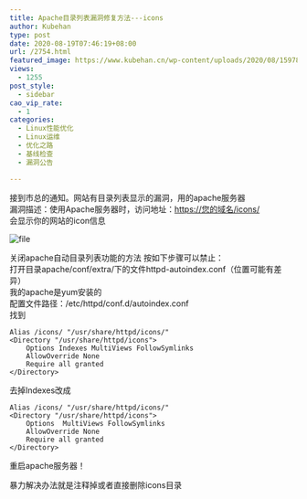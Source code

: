 ```yaml
---
title: Apache目录列表漏洞修复方法---icons
author: Kubehan
type: post
date: 2020-08-19T07:46:19+08:00
url: /2754.html
featured_image: https://www.kubehan.cn/wp-content/uploads/2020/08/1597822934-6ba41503e3989e6.png
views:
  - 1255
post_style:
  - sidebar
cao_vip_rate:
  - 1
categories:
  - Linux性能优化
  - Linux运维
  - 优化之路
  - 基线检查
  - 漏洞公告

---
```

接到市总的通知。网站有目录列表显示的漏洞，用的apache服务器  
漏洞描述：使用Apache服务器时，访问地址：<https://您的域名/icons/>  
会显示你的网站的icon信息

<img decoding="async" src="https://www.kubehan.cn/wp-content/uploads/2020/08/1597822934-6ba41503e3989e6.png" alt="file" /> 

关闭apache自动目录列表功能的方法 按如下步骤可以禁止：  
打开目录apache/conf/extra/下的文件httpd-autoindex.conf（位置可能有差异）  
我的apache是yum安装的  
配置文件路径：/etc/httpd/conf.d/autoindex.conf  
找到

<pre><code class="language-bash">Alias /icons/ "/usr/share/httpd/icons/"
&lt;Directory "/usr/share/httpd/icons"&gt;
    Options Indexes MultiViews FollowSymlinks
    AllowOverride None
    Require all granted
&lt;/Directory&gt;</code></pre>

去掉Indexes改成

<pre><code class="language-bash">Alias /icons/ "/usr/share/httpd/icons/"
&lt;Directory "/usr/share/httpd/icons"&gt;
    Options  MultiViews FollowSymlinks
    AllowOverride None
    Require all granted
&lt;/Directory&gt;</code></pre>

重启apache服务器！

暴力解决办法就是注释掉或者直接删除icons目录